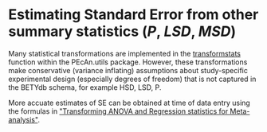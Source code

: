 # Estimating Standard Error from other summary statistics (_P_, _LSD_, _MSD_)

Many statistical transformations are implemented in the [transformstats](https://github.com/PecanProject/pecan/blob/master/utils/R/transformstats.R) function within the PEcAn.utils package. 
However, these transformations make conservative (variance inflating) assumptions about study-specific experimental design (especially degrees of freedom) that is not captured in the BETYdb schema, for example HSD, LSD, P.

More accuate estimates of SE can be obtained at time of data entry using the formulas in ["Transforming ANOVA and Regression statistics for Meta-analysis"](https://www.authorea.com/users/5574/articles/6811/).